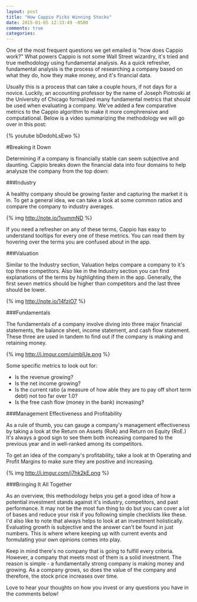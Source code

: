 ```yaml
---
layout: post
title: "How Cappio Picks Winning Stocks"
date: 2015-01-05 12:33:49 -0500
comments: true
categories: 
---
```

<!-- Our best advice for anyone who asks that question is to stop and educate themselves before they throw away their money. These days, there are a ton of investment vehicles that are well suited for retail investors, such as ETFs, Index/Mutual Funds, and the more modern roboadvisors, like Wealthfront and Betterment. However, you want to retain control and understand where you money is going, stocks will always be a sensible choice. While  "stock picking" is inherently risky, there are many methods to reduce this risk and maximize your chances of growing your portfolio. -->
One of the most frequent questions we get emailed is "how does Cappio work?" What powers Cappio is not some Wall Street wizardry, it's tried and true methodology using fundamental analysis. As a quick refresher, fundamental analysis is the process of researching a company based on what they do, how they make money, and it's financial data.

Usually this is a process that can take a couple hours, if not days for a novice. Luckily, an accounting professor by the name of Joseph Piotroski at the University of Chicago formalized many fundamental metrics that should be used when evaluating a company. We’ve added a few comparative metrics to the Cappio algorithm to make it more comphrensive and computational. Below is a video summarizing the methodology we will go over in this post:

{% youtube bDedohLsEwo %}

#Breaking it Down

Determining if a company is financially stable can seem subjective and daunting. Cappio breaks down the financial data into four domains to help analysze the company from the top down:

###Industry

A healthy company should be growing faster and capturing the market it is in. To get a general idea, we can take a look at some common ratios and compare the company to industry averages. 

{% img http://note.io/1yummND %}

If you need a refresher on any of these terms, Cappio has easy to understand tooltips for every one of these metrics. You can read them by hovering over the terms you are confused about in the app.

###Valuation

Similar to the Industry section, Valuation helps compare a company to it's top three competitors. Also like in the Industry section you can find explanations of the terms by highlighting them in the app. Generally, the first seven metrics should be higher than competitors and the last three should be lower.

{% img http://note.io/14fzjO7 %}

###Fundamentals

The fundamentals of a company involve diving into three major financial statements, the balance sheet, income statement, and cash flow statement. These three are used in tandem to find out if the company is making and retaining money.

{% img http://i.imgur.com/uimblUe.png %}

Some specific metrics to look out for:

* Is the revenue growing?
* Is the net income growing?
* Is the current ratio (a measure of how able they are to pay off short term debt) not too far over 1.0?
* Is the free cash flow (money in the bank) increasing?

###Management Effectiveness and Profitability

As a rule of thumb, you can gauge a company's management effectiveness by taking a look at the Return on Assets (RoA) and Return on Equity (RoE.) It's always a good sign to see them both increasing compared to the previous year and in well-ranked among its competitors.

To get an idea of the company's profitability, take a look at th Operating and Profit Margins to make sure they are positive and increasing.

{% img http://i.imgur.com/j7hk2kE.png %}

###Bringing It All Together

As an overview, this methodology helps you get a good idea of how a potential investment stands against it's industry, competitors, and past performance. It may not be the most fun thing to do but you can cover a lot of bases and reduce your risk if you following simple checklists like these. I'd also like to note that always helps to look at an investment holistically. Evaluating growth is subjective and the answer can't be found in just numbers. This is where where keeping up with current events and formulating your own opinions comes into play.

Keep in mind there's no company that is going to fulfill every criteria. However, a company that meets most of them is a solid investment. The reason is simple - a fundamentally strong company is making money and growing. As a company grows, so does the value of the company and therefore, the stock price increases over time.

Love to hear your thoughts on how you invest or any questions you have in the comments below!